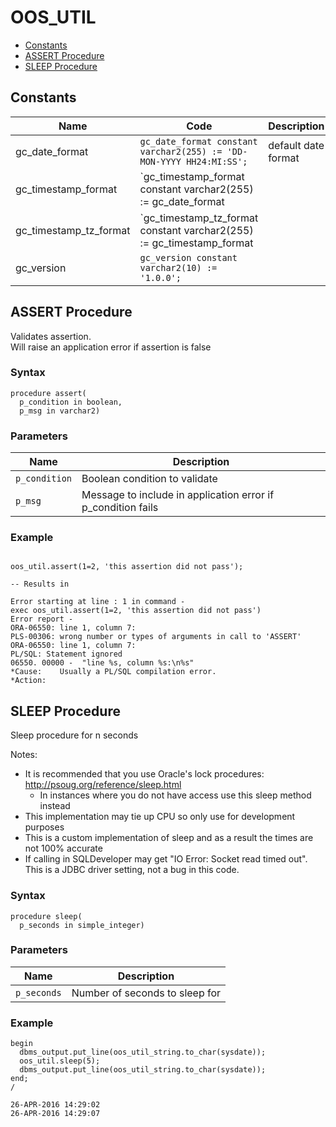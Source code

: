 # OOS_UTIL

- [Constants](#constants)
- [ASSERT Procedure](#assert)
- [SLEEP Procedure](#sleep)


## Constants<a name="constants"></a>

Name | Code | Description
--- | --- | ---
gc_date_format | `gc_date_format constant varchar2(255) := 'DD-MON-YYYY HH24:MI:SS';` | default date format
gc_timestamp_format | `gc_timestamp_format constant varchar2(255) := gc_date_format || ':FF';` | default timestamp format
gc_timestamp_tz_format | `gc_timestamp_tz_format constant varchar2(255) := gc_timestamp_format || ' TZR';` | default timestamp (with TZ) format
gc_version | `gc_version constant varchar2(10) := '1.0.0';` | 





 
## ASSERT Procedure<a name="assert"></a>


<p>
<p>Validates assertion.<br />Will raise an application error if assertion is false</p>
</p>

### Syntax
```plsql
procedure assert(
  p_condition in boolean,
  p_msg in varchar2)
```

### Parameters
Name | Description
--- | ---
`p_condition` | Boolean condition to validate
`p_msg` | Message to include in application error if p_condition fails
 
 


### Example
```plsql

oos_util.assert(1=2, 'this assertion did not pass');

-- Results in

Error starting at line : 1 in command -
exec oos_util.assert(1=2, 'this assertion did not pass')
Error report -
ORA-06550: line 1, column 7:
PLS-00306: wrong number or types of arguments in call to 'ASSERT'
ORA-06550: line 1, column 7:
PL/SQL: Statement ignored
06550. 00000 -  "line %s, column %s:\n%s"
*Cause:    Usually a PL/SQL compilation error.
*Action:
```



 
## SLEEP Procedure<a name="sleep"></a>


<p>
<p>Sleep procedure for n seconds</p><p>Notes:</p><ul>
<li>It is recommended that you use Oracle&#39;s lock procedures: <a href="http://psoug.org/reference/sleep.html">http://psoug.org/reference/sleep.html</a><ul>
<li>In instances where you do not have access use this sleep method instead</li>
</ul>
</li>
<li>This implementation may tie up CPU so only use for development purposes</li>
<li>This is a custom implementation of sleep and as a result the times are not 100% accurate</li>
<li>If calling in SQLDeveloper may get &quot;IO Error: Socket read timed out&quot;. This is a JDBC driver setting, not a bug in this code.</li>
</ul>

</p>

### Syntax
```plsql
procedure sleep(
  p_seconds in simple_integer)
```

### Parameters
Name | Description
--- | ---
`p_seconds` | Number of seconds to sleep for
 
 


### Example
```plsql
begin
  dbms_output.put_line(oos_util_string.to_char(sysdate));
  oos_util.sleep(5);
  dbms_output.put_line(oos_util_string.to_char(sysdate));
end;
/

26-APR-2016 14:29:02
26-APR-2016 14:29:07
```



 
